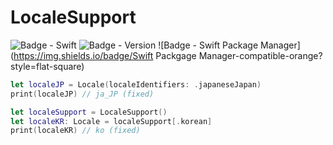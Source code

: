 # LocaleSupport

![Badge - Swift](https://img.shields.io/badge/swift-white.svg?style=flat-square&logo=Swift)
![Badge - Version](https://img.shields.io/badge/Version-1.0.0-1177AA?style=flat-square)
![Badge - Swift Package Manager](https://img.shields.io/badge/Swift Packgage Manager-compatible-orange?style=flat-square)

```swift
let localeJP = Locale(localeIdentifiers: .japaneseJapan)
print(localeJP) // ja_JP (fixed)
```

```swift
let localeSupport = LocaleSupport()
let localeKR: Locale = localeSupport[.korean]
print(localeKR) // ko (fixed)
```
